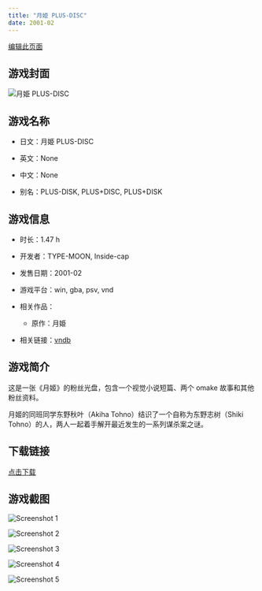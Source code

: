 ```yaml
---
title: "月姫 PLUS-DISC"
date: 2001-02
---
```

[编辑此页面](https://github.com/ACG-3/ADV3-source/blob/main/source/_posts/%E6%9C%88%E5%A7%AB%20PLUS-DISC.md)

## 游戏封面

![月姫 PLUS-DISC](https%3A//pan.timero.xyz/onedrive/img_lib_001/%E6%9C%88%E5%A7%AB%20PLUS-DISC_cover.avif)


## 游戏名称

- 日文：月姫 PLUS-DISC
- 英文：None
- 中文：None

- 别名：PLUS-DISK, PLUS+DISC, PLUS+DISK


## 游戏信息

- 时长：1.47 h
- 开发者：TYPE-MOON, Inside-cap
- 发售日期：2001-02
- 游戏平台：win, gba, psv, vnd
- 相关作品：
   - 原作：月姫

- 相关链接：[vndb](https://vndb.org/v49)


## 游戏简介

这是一张《月姬》的粉丝光盘，包含一个视觉小说短篇、两个 omake 故事和其他粉丝资料。

月姬的同班同学东野秋叶（Akiha Tohno）结识了一个自称为东野志树（Shiki Tohno）的人，两人一起着手解开最近发生的一系列谋杀案之谜。




## 下载链接

[点击下载](https://pan.timero.xyz/onedrive/adv_lib_001/%E6%9C%88%E5%A7%AB%20PLUS-DISC)


## 游戏截图


![Screenshot 1](https%3A//pan.timero.xyz/onedrive/img_lib_001/%E6%9C%88%E5%A7%AB%20PLUS-DISC_Screenshot_1.avif)

![Screenshot 2](https%3A//pan.timero.xyz/onedrive/img_lib_001/%E6%9C%88%E5%A7%AB%20PLUS-DISC_Screenshot_2.avif)

![Screenshot 3](https%3A//pan.timero.xyz/onedrive/img_lib_001/%E6%9C%88%E5%A7%AB%20PLUS-DISC_Screenshot_3.avif)

![Screenshot 4](https%3A//pan.timero.xyz/onedrive/img_lib_001/%E6%9C%88%E5%A7%AB%20PLUS-DISC_Screenshot_4.avif)

![Screenshot 5](https%3A//pan.timero.xyz/onedrive/img_lib_001/%E6%9C%88%E5%A7%AB%20PLUS-DISC_Screenshot_5.avif)

